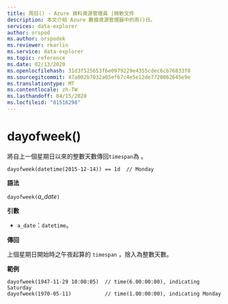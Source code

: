 ```yaml
---
title: 周日() - Azure 資料資源管理員 |微軟文件
description: 本文介紹 Azure 數據資源管理器中的周()日。
services: data-explorer
author: orspod
ms.author: orspodek
ms.reviewer: rkarlin
ms.service: data-explorer
ms.topic: reference
ms.date: 02/13/2020
ms.openlocfilehash: 31d3f525653f6e0979229e4355cdec6cb76833f8
ms.sourcegitcommit: 47a002b7032a05ef67c4e5e12de7720062645e9e
ms.translationtype: MT
ms.contentlocale: zh-TW
ms.lasthandoff: 04/15/2020
ms.locfileid: "81516298"
---
```

# <a name="dayofweek"></a>dayofweek()

將自上一個星期日以來的整數天數傳回`timespan`為 。

```kusto
dayofweek(datetime(2015-12-14)) == 1d  // Monday
```

**語法**

`dayofweek(`*a_date*`)`

**引數**

* `a_date`：`datetime`。

**傳回**

上個星期日開始時之午夜起算的 `timespan` ，捨入為整數天數。

**範例**

```kusto
dayofweek(1947-11-29 10:00:05)  // time(6.00:00:00), indicating Saturday
dayofweek(1970-05-11)           // time(1.00:00:00), indicating Monday
```